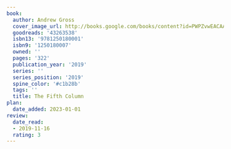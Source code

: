 ```yaml
---
book:
  author: Andrew Gross
  cover_image_url: http://books.google.com/books/content?id=PWPZvwEACAAJ&printsec=frontcover&img=1&zoom=1&source=gbs_api
  goodreads: '43263538'
  isbn13: '9781250180001'
  isbn9: '1250180007'
  owned: ''
  pages: '322'
  publication_year: '2019'
  series: ''
  series_position: '2019'
  spine_color: '#c1b28b'
  tags: ''
  title: The Fifth Column
plan:
  date_added: 2023-01-01
review:
  date_read:
  - 2019-11-16
  rating: 3
---
```

